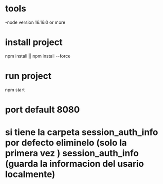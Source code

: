 # tools
-node version 16.16.0 or more

# install project
npm install || npm install --force

# run project
npm start

# port default 8080

# si tiene la carpeta session_auth_info por defecto eliminelo (solo la primera vez ) session_auth_info (guarda la informacion del usario localmente)
